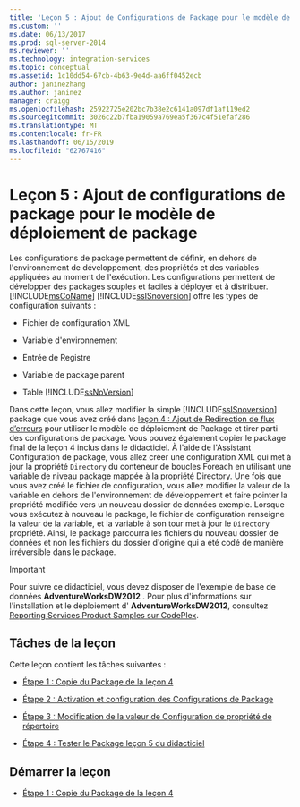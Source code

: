```yaml
---
title: 'Leçon 5 : Ajout de Configurations de Package pour le modèle de déploiement de Package | Microsoft Docs'
ms.custom: ''
ms.date: 06/13/2017
ms.prod: sql-server-2014
ms.reviewer: ''
ms.technology: integration-services
ms.topic: conceptual
ms.assetid: 1c10dd54-67cb-4b63-9e4d-aa6ff0452ecb
author: janinezhang
ms.author: janinez
manager: craigg
ms.openlocfilehash: 25922725e202bc7b38e2c6141a097df1af119ed2
ms.sourcegitcommit: 3026c22b7fba19059a769ea5f367c4f51efaf286
ms.translationtype: MT
ms.contentlocale: fr-FR
ms.lasthandoff: 06/15/2019
ms.locfileid: "62767416"
---
```

# <a name="lesson-5-adding-package-configurations-for-the-package-deployment-model"></a>Leçon 5 : Ajout de configurations de package pour le modèle de déploiement de package
  Les configurations de package permettent de définir, en dehors de l'environnement de développement, des propriétés et des variables appliquées au moment de l'exécution. Les configurations permettent de développer des packages souples et faciles à déployer et à distribuer. [!INCLUDE[msCoName](../includes/msconame-md.md)] [!INCLUDE[ssISnoversion](../includes/ssisnoversion-md.md)] offre les types de configuration suivants :  
  
-   Fichier de configuration XML  
  
-   Variable d'environnement  
  
-   Entrée de Registre  
  
-   Variable de package parent  
  
-   Table [!INCLUDE[ssNoVersion](../includes/ssnoversion-md.md)]  
  
 Dans cette leçon, vous allez modifier la simple [!INCLUDE[ssISnoversion](../includes/ssisnoversion-md.md)] package que vous avez créé dans [leçon 4 : Ajout de Redirection de flux d’erreurs](lesson-4-add-error-flow-redirection-with-ssis.md) pour utiliser le modèle de déploiement de Package et tirer parti des configurations de package. Vous pouvez également copier le package final de la leçon 4 inclus dans le didacticiel. À l'aide de l'Assistant Configuration de package, vous allez créer une configuration XML qui met à jour la propriété `Directory` du conteneur de boucles Foreach en utilisant une variable de niveau package mappée à la propriété Directory. Une fois que vous avez créé le fichier de configuration, vous allez modifier la valeur de la variable en dehors de l'environnement de développement et faire pointer la propriété modifiée vers un nouveau dossier de données exemple. Lorsque vous exécutez à nouveau le package, le fichier de configuration renseigne la valeur de la variable, et la variable à son tour met à jour le `Directory` propriété. Ainsi, le package parcourra les fichiers du nouveau dossier de données et non les fichiers du dossier d'origine qui a été codé de manière irréversible dans le package.  
  
> [!IMPORTANT]  
>  Pour suivre ce didacticiel, vous devez disposer de l'exemple de base de données **AdventureWorksDW2012** . Pour plus d'informations sur l'installation et le déploiement d' **AdventureWorksDW2012**, consultez [Reporting Services Product Samples sur CodePlex](https://go.microsoft.com/fwlink/?LinkID=526910).  
  
## <a name="lesson-tasks"></a>Tâches de la leçon  
 Cette leçon contient les tâches suivantes :  
  
-   [Étape 1 : Copie du Package de la leçon 4](lesson-5-1-copying-the-lesson-4-package.md)  
  
-   [Étape 2 : Activation et configuration des Configurations de Package](lesson-5-2-enabling-and-configuring-package-configurations.md)  
  
-   [Étape 3 : Modification de la valeur de Configuration de propriété de répertoire](lesson-5-3-modifying-the-directory-property-configuration-value.md)  
  
-   [Étape 4 : Tester le Package leçon 5 du didacticiel](lesson-5-4-testing-the-lesson-5-tutorial-package.md)  
  
## <a name="start-the-lesson"></a>Démarrer la leçon  
  
-   [Étape 1 : Copie du Package de la leçon 4](lesson-5-1-copying-the-lesson-4-package.md)  
  
  
